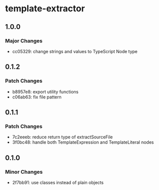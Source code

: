 # template-extractor

## 1.0.0

### Major Changes

- cc05329: change strings and values to TypeScript Node type

## 0.1.2

### Patch Changes

- b8957e8: export utility functions
- c06ab63: fix file pattern

## 0.1.1

### Patch Changes

- 7c2eeeb: reduce return type of extractSourceFile
- 3f0bc48: handle both TemplateExpression and TemplateLiteral nodes

## 0.1.0

### Minor Changes

- 2f7bb91: use classes instead of plain objects
